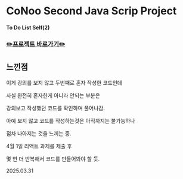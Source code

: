 # CoNoo Second Java Scrip Project

**To Do List Self(2)**
<br>
### **[✏️프로젝트 바로가기✏️](https://jihyoung-to-do-list-self-second.netlify.app/)**

## **느낀점**
이게 강의를 보지 않고 두번째로 혼자 작성한 코드인데

사실 완전히 혼자한게 아니라 안되는 부분은

강의보고 작성했던 코드를 확인하며 풀어나감.

아예 보지 않고 코드를 작성하는것은 아직까지는 불가능하나

점차 나아지는 것을 느끼는 중.


4월 1일 리액트 과제를 제출 후

몇 번 더 반복해서 코드를 만들어봐야 할 듯.


2025.03.31
